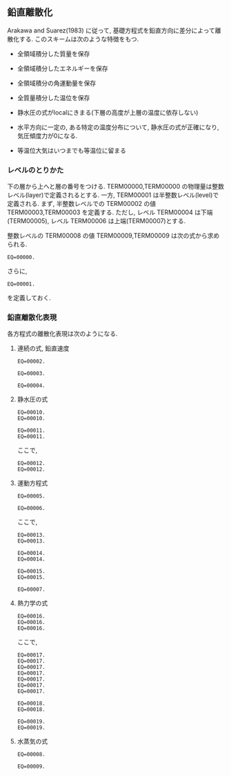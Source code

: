 ## 鉛直離散化

Arakawa and Suarez(1983) に従って,
基礎方程式を鉛直方向に差分によって離散化する.
このスキームは次のような特徴をもつ.

  - 全領域積分した質量を保存

  - 全領域積分したエネルギーを保存

  - 全領域積分の角運動量を保存

  - 全質量積分した温位を保存

  - 静水圧の式がlocalにきまる(下層の高度が上層の温度に依存しない)

  - 水平方向に一定の, ある特定の温度分布について,
    静水圧の式が正確になり, 気圧傾度力が0になる.

  - 等温位大気はいつまでも等温位に留まる

### レベルのとりかた

下の層から上へと層の番号をつける.
TERM00000,TERM00000 の物理量は整数レベル(layer)で定義されるとする.
一方, TERM00001 は半整数レベル(level)で定義される.
まず, 半整数レベルでの TERM00002 の値
TERM00003,TERM00003
を定義する.
ただし, レベル TERM00004 は下端(TERM00005),
レベル TERM00006 は上端(TERM00007)とする.

整数レベルの TERM00008 の値
TERM00009,TERM00009
は次の式から求められる.

    EQ=00000.

さらに,

    EQ=00001.

を定義しておく.

### 鉛直離散化表現

各方程式の離散化表現は次のようになる.

1.  連続の式, 鉛直速度
    
        EQ=00002.
    
        EQ=00003.
    
        EQ=00004.

2.  静水圧の式
    
        EQ=00010.
        EQ=00010.
    
        EQ=00011.
        EQ=00011.
    
    ここで,
    
        EQ=00012.
        EQ=00012.

3.  運動方程式
    
        EQ=00005.
    
        EQ=00006.
    
    ここで,
    
        EQ=00013.
        EQ=00013.
    
        EQ=00014.
        EQ=00014.
    
        EQ=00015.
        EQ=00015.
    
        EQ=00007.

4.  熱力学の式
    
        EQ=00016.
        EQ=00016.
        EQ=00016.
    
    ここで,
    
        EQ=00017.
        EQ=00017.
        EQ=00017.
        EQ=00017.
        EQ=00017.
        EQ=00017.
        EQ=00017.
    
        EQ=00018.
        EQ=00018.
    
        EQ=00019.
        EQ=00019.

5.  水蒸気の式
    
        EQ=00008.
    
        EQ=00009.
